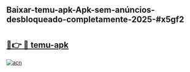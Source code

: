 ## Baixar-temu-apk-Apk-sem-anúncios-desbloqueado-completamente-2025-#x5gf2

# <h2><a href="https://ainizakaria.my?title=temu-apk&ref=22M">🔗👉 🔴 temu-apk</a></h2>

[![acn](https://github.com/user-attachments/assets/0f9c940e-d8b0-45ae-aac7-cd30a18b3e1c)](https://ainizakaria.my?title=temu-apk&ref=22M)

